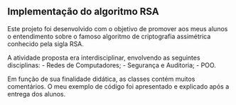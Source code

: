 ## Implementação do algoritmo RSA

Este projeto foi desenvolvido com o objetivo de promover aos meus alunos o entendimento sobre o famoso algoritmo de criptografia assimétrica conhecido pela sigla RSA.
<p>
A atividade proposta era interdisciplinar, envolvendo as seguintes disciplinas:
- Redes de Computadores;
- Segurança e Auditoria;
- POO.
<p>
Em função de sua finalidade didática, as classes contém muitos comentários. O meu exemplo de código foi apresentado e explicado após a entrega dos alunos.